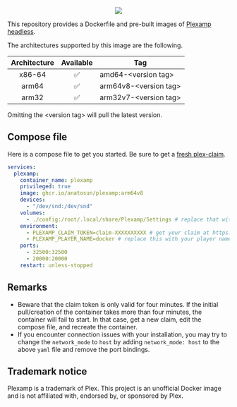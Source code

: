 <p align="center"><img src="https://raw.githubusercontent.com/anatosun/plexamp-docker/main/assets/icon.svg"/></p>

This repository provides a Dockerfile and pre-built images of [Plexamp headless](https://plexamp.com/).

The architectures supported by this image are the following.

| Architecture | Available | Tag                     |
| :----------: | :-------: | ----------------------- |
|    x86-64    |    ✅     | amd64-\<version tag\>   |
|    arm64     |    ✅     | arm64v8-\<version tag\> |
|    arm32     |    ✅     | arm32v7-\<version tag\> |

Omitting the \<version tag\> will pull the latest version.

## Compose file

Here is a compose file to get you started. Be sure to get a [fresh plex-claim](https://www.plex.tv/claim).

```yaml
services:
  plexamp:
    container_name: plexamp
    privileged: true
    image: ghcr.io/anatosun/plexamp:arm64v8
    devices:
      - "/dev/snd:/dev/snd"
    volumes:
      - ./config:/root/.local/share/Plexamp/Settings # replace that with the appropriate host binding
    environment:
      - PLEXAMP_CLAIM_TOKEN=claim-XXXXXXXXXX # get your claim at https://www.plex.tv/claim/
      - PLEXAMP_PLAYER_NAME=docker # replace this with your player name
    ports:
      - 32500:32500
      - 20000:20000
    restart: unless-stopped
```

## Remarks

- Beware that the claim token is only valid for four minutes. If the initial pull/creation of the container takes more than four minutes, the container will fail to start. In that case, get a new claim, edit the compose file, and recreate the container.
- If you encounter connection issues with your installation, you may try to change the `network_mode` to `host` by adding `network_mode: host` to the above `yaml` file and remove the port bindings.

## Trademark notice

Plexamp is a trademark of Plex. This project is an unofficial Docker image and is not affiliated with, endorsed by, or sponsored by Plex.
